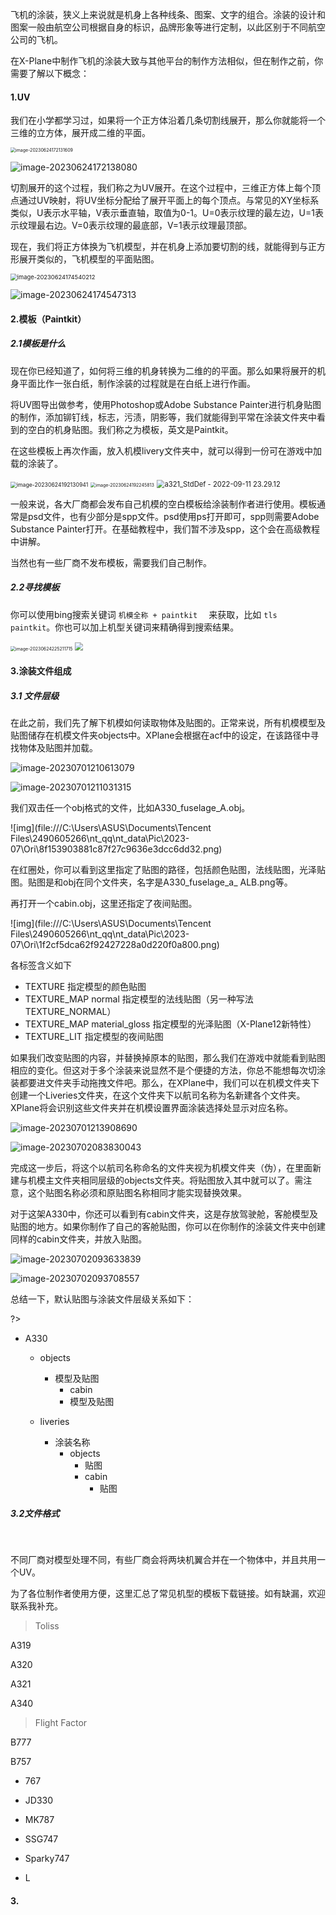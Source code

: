 

飞机的涂装，狭义上来说就是机身上各种线条、图案、文字的组合。涂装的设计和图案一般由航空公司根据自身的标识，品牌形象等进行定制，以此区别于不同航空公司的飞机。



在X-Plane中制作飞机的涂装大致与其他平台的制作方法相似，但在制作之前，你需要了解以下概念：

#### 1.UV

我们在小学都学习过，如果将一个正方体沿着几条切割线展开，那么你就能将一个三维的立方体，展开成二维的平面。

<img src="C:\Users\ASUS\AppData\Roaming\Typora\typora-user-images\image-20230624172131609.png" alt="image-20230624172131609" style="zoom:50%;" />

![image-20230624172138080](C:\Users\ASUS\AppData\Roaming\Typora\typora-user-images\image-20230624172138080.png)

切割展开的这个过程，我们称之为UV展开。在这个过程中，三维正方体上每个顶点通过UV映射，将UV坐标分配给了展开平面上的每个顶点。与常见的XY坐标系类似，U表示水平轴，V表示垂直轴，取值为0-1。U=0表示纹理的最左边，U=1表示纹理最右边。V=0表示纹理的最底部，V=1表示纹理最顶部。

现在，我们将正方体换为飞机模型，并在机身上添加要切割的线，就能得到与正方形展开类似的，飞机模型的平面贴图。

<img src="C:\Users\ASUS\AppData\Roaming\Typora\typora-user-images\image-20230624174540212.png" alt="image-20230624174540212" style="zoom: 67%;" />

![image-20230624174547313](C:\Users\ASUS\AppData\Roaming\Typora\typora-user-images\image-20230624174547313.png)



#### 2.模板（Paintkit）

##### 2.1模板是什么

现在你已经知道了，如何将三维的机身转换为二维的的平面。那么如果将展开的机身平面比作一张白纸，制作涂装的过程就是在白纸上进行作画。

将UV图导出做参考，使用Photoshop或Adobe Substance Painter进行机身贴图的制作，添加铆钉线，标志，污渍，阴影等，我们就能得到平常在涂装文件夹中看到的空白的机身贴图。我们称之为模板，英文是Paintkit。

在这些模板上再次作画，放入机模livery文件夹中，就可以得到一份可在游戏中加载的涂装了。

<img src="C:\Users\ASUS\AppData\Roaming\Typora\typora-user-images\image-20230624192130941.png" alt="image-20230624192130941" style="zoom:62%;" />

<img src="C:\Users\ASUS\AppData\Roaming\Typora\typora-user-images\image-20230624192245813.png" alt="image-20230624192245813" style="zoom:50%;" />

<img src="E:\X-Plane 11\Output\a321_StdDef - 2022-09-11 23.29.12.png" alt="a321_StdDef - 2022-09-11 23.29.12" style="zoom:80%;" />

一般来说，各大厂商都会发布自己机模的空白模板给涂装制作者进行使用。模板通常是psd文件，也有少部分是spp文件。psd使用ps打开即可，spp则需要Adobe Substance Painter打开。在基础教程中，我们暂不涉及spp，这个会在高级教程中讲解。

当然也有一些厂商不发布模板，需要我们自己制作。

##### 2.2寻找模板

你可以使用bing搜索关键词 `机模全称 + paintkit  `  来获取，比如 `tls paintkit`。你也可以加上机型关键词来精确得到搜索结果。

<img src="C:\Users\ASUS\AppData\Roaming\Typora\typora-user-images\image-20230624225211715.png" alt="image-20230624225211715" style="zoom:50%;" />

<img src="https://picdi.sunbangyan.cn/2023/06/30/ljxuy4.png" style="zoom:80%;" />



#### 3.涂装文件组成

##### 3.1 文件层级

在此之前，我们先了解下机模如何读取物体及贴图的。正常来说，所有机模模型及贴图储存在机模文件夹objects中。XPlane会根据在acf中的设定，在该路径中寻找物体及贴图并加载。

![image-20230701210613079](C:\Users\ASUS\AppData\Roaming\Typora\typora-user-images\image-20230701210613079.png)

![image-20230701211031315](C:\Users\ASUS\AppData\Roaming\Typora\typora-user-images\image-20230701211031315.png)

我们双击任一个obj格式的文件，比如A330_fuselage_A.obj。

![img](file:///C:\Users\ASUS\Documents\Tencent Files\2490605266\nt_qq\nt_data\Pic\2023-07\Ori\8f153903881c87f27c9636e3dcc6dd32.png)

在红圈处，你可以看到这里指定了贴图的路径，包括颜色贴图，法线贴图，光泽贴图。贴图是和obj在同个文件夹，名字是A330_fuselage_a_ ALB.png等。

再打开一个cabin.obj，这里还指定了夜间贴图。

![img](file:///C:\Users\ASUS\Documents\Tencent Files\2490605266\nt_qq\nt_data\Pic\2023-07\Ori\1f2cf5dca62f92427228a0d220f0a800.png)

各标签含义如下

- TEXTURE 指定模型的颜色贴图
- TEXTURE_MAP normal 指定模型的法线贴图（另一种写法 TEXTURE_NORMAL）
- TEXTURE_MAP material_gloss 指定模型的光泽贴图（X-Plane12新特性）
- TEXTURE_LIT 指定模型的夜间贴图

如果我们改变贴图的内容，并替换掉原本的贴图，那么我们在游戏中就能看到贴图相应的变化。但这对于多个涂装来说显然不是个便捷的方法，你总不能想每次切涂装都要进文件夹手动拖拽文件吧。那么，在XPlane中，我们可以在机模文件夹下创建一个Liveries文件夹，在这个文件夹下以航司名称为名新建各个文件夹。XPlane将会识别这些文件夹并在机模设置界面涂装选择处显示对应名称。

![image-20230701213908690](C:\Users\ASUS\AppData\Roaming\Typora\typora-user-images\image-20230701213908690.png)

![image-20230702083830043](C:\Users\ASUS\AppData\Roaming\Typora\typora-user-images\image-20230702083830043.png)

完成这一步后，将这个以航司名称命名的文件夹视为机模文件夹（伪），在里面新建与机模主文件夹相同层级的objects文件夹。将贴图放入其中就可以了。需注意，这个贴图名称必须和原贴图名称相同才能实现替换效果。

对于这架A330中，你还可以看到有cabin文件夹，这是存放驾驶舱，客舱模型及贴图的地方。如果你制作了自己的客舱贴图，你可以在你制作的涂装文件夹中创建同样的cabin文件夹，并放入贴图。

![image-20230702093633839](C:\Users\ASUS\AppData\Roaming\Typora\typora-user-images\image-20230702093633839.png)

![image-20230702093708557](C:\Users\ASUS\AppData\Roaming\Typora\typora-user-images\image-20230702093708557.png)



总结一下，默认贴图与涂装文件层级关系如下：

?>

- A330

  - objects
  	- 模型及贴图 
    	- cabin
    	- 模型及贴图

  - liveries	
    - 涂装名称
      - objects
        - 贴图
        - cabin
        	- 贴图 	

##### 3.2文件格式





​		

不同厂商对模型处理不同，有些厂商会将两块机翼合并在一个物体中，并且共用一个UV。







为了各位制作者使用方便，这里汇总了常见机型的模板下载链接。如有缺漏，欢迎联系我补充。

> Toliss

A319

A320

A321

 A340

> Flight Factor

B777

B757

- 767

- JD330

- MK787

- SSG747

- Sparky747

- L









#### 3.

